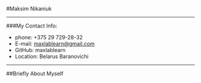 #Maksim Nikaniuk
***
###My Contact Info:
- phone: +375 29 729-28-32
- E-mail: maxlablearn@gmail.com
- GitHub: maxlablearn
- Location: Belarus Baranovichi
***
##Briefly About Myself

